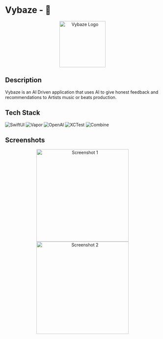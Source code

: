 # Vybaze - 🚧

<div align="center">
  <img src="logo.png" alt="Vybaze Logo" width="150">
</div>

## Description

Vybaze is an AI Driven application that uses AI to give honest feedback and recommendations to Artists music or beats production.

## Tech Stack

![SwiftUI](https://img.shields.io/badge/SwiftUI-007AFF?style=for-the-badge&logo=swift&logoColor=white)
![Vapor](https://img.shields.io/badge/Vapor-000000?style=for-the-badge&logo=vapor&logoColor=white)
![OpenAI](https://img.shields.io/badge/OpenAI_API-412991?style=for-the-badge&logo=openai&logoColor=white)
![XCTest](https://img.shields.io/badge/XCTest-FA7343?style=for-the-badge&logo=xcode&logoColor=white)
![Combine](https://img.shields.io/badge/Combine-007AFF?style=for-the-badge&logo=swift&logoColor=white)

## Screenshots

<div align="center">
  <img src="screenshot1.png" alt="Screenshot 1" width="300">
  <img src="screenshot2.png" alt="Screenshot 2" width="300">
</div>
